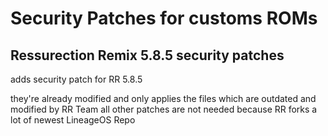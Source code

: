 Security Patches for customs ROMs
===========
Ressurection Remix 5.8.5 security patches 
------------------

adds security patch for RR 5.8.5 

they're already modified and only applies the files which are outdated and modified by RR Team
all other patches are not needed because RR forks a lot of newest LineageOS Repo